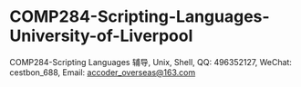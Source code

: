 # COMP284-Scripting-Languages-University-of-Liverpool
COMP284-Scripting Languages 辅导, Unix, Shell, QQ: 496352127, WeChat: cestbon_688, Email: accoder_overseas@163.com
